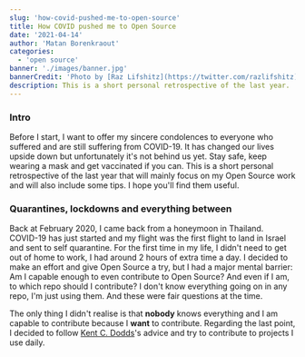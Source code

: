 ```yaml
---
slug: 'how-covid-pushed-me-to-open-source'
title: How COVID pushed me to Open Source
date: '2021-04-14'
author: 'Matan Borenkraout'
categories:
  - 'open source'
banner: './images/banner.jpg'
bannerCredit: 'Photo by [Raz Lifshitz](https://twitter.com/razlifshitz)'
description: This is a short personal retrospective of the last year.
---
```


### Intro

Before I start, I want to offer my sincere condolences to everyone who suffered and are still suffering from COVID-19. It has changed our lives upside down but unfortunately it's not behind us yet. Stay safe, keep wearing a mask and get vaccinated if you can.
This is a short personal retrospective of the last year that will mainly focus on my Open Source work and will also include some tips. I hope you'll find them useful.

### Quarantines, lockdowns and everything between

Back at February 2020, I came back from a honeymoon in Thailand. 
COVID-19 has just started and my flight was the first flight to land in Israel and sent to self quarantine. For the first time in my life, I didn't need to get out of home to work, I had around 2 hours of extra time a day.
I decided to make an effort and give Open Source a try, but I had a major mental barrier: Am I capable enough to even contribute to Open Source? And even if I am, to which repo should I contribute? I don't know everything going on in any repo, I'm just using them. And these were fair questions at the time.

The only thing I didn't realise is that **nobody** knows everything and I am capable to contribute because I **want** to contribute.
Regarding the last point, I decided to follow [Kent C. Dodds](https://twitter.com/kentcdodds)'s advice and try to contribute to projects I use daily.
